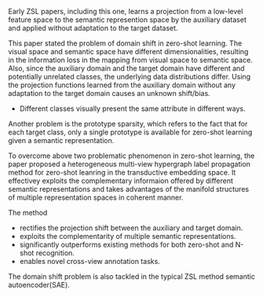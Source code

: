 Early ZSL papers, including this one, learns a projection from a low-level feature space to the semantic represention space by the 
auxiliary dataset and applied without adaptation to the target dataset. 

This paper stated the problem of domain shift in zero-shot learning. The visual space and semantic space have different dimensionalities,
resulting in the information loss in the mapping from visual space to semantic space. Also, since the auxiliary domain and the target 
domain have different and potentially unrelated classes, the underlying data distributions differ. Using the projection functions learned
from the auxiliary domain without any adaptation to the target domain causes an unknown shift/bias.
+ Different classes visually present the same attribute in different ways. 

Another problem is the prototype sparsity, which refers to the fact that for each target class, only a single prototype is available for 
zero-shot learning given a semantic representation.

To overcome above two problematic phenomenon in zero-shot learning, the paper proposed a heterogeneous multi-view hypergraph label 
propagation method for zero-shot leanring in the transductive embedding space. It effectivey exploits the complementary informaion 
offered by different semantic representations and takes advantages of the manifold structures of multiple representation spaces in 
coherent manner.

The method 
+ rectifies the projection shift between the auxiliary and target domain.
+ exploits the complementarity of multiple semantic representations.
+ significantly outperforms existing methods for both zero-shot and N-shot recognition.
+ enables novel cross-view annotation tasks.


The domain shift problem is also tackled in the typical ZSL method semantic autoencoder(SAE).
